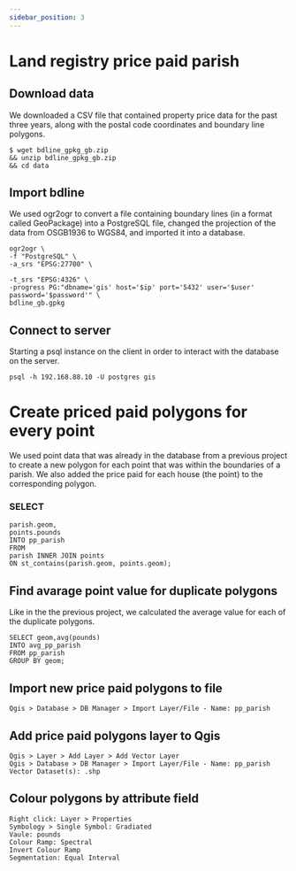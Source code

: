 ```yaml
---
sidebar_position: 3
---
```


# Land registry price paid parish

## Download data

We downloaded a CSV file that contained property price data for the past three years, along with the postal code coordinates and boundary line polygons.

```
$ wget bdline_gpkg_gb.zip
&& unzip bdline_gpkg_gb.zip
&& cd data
```
## Import bdline

We used ogr2ogr to convert a file containing boundary lines (in a format called GeoPackage) into a PostgreSQL file, changed the projection of the data from OSGB1936 to WGS84, and imported it into a database.

```
ogr2ogr \
-f "PostgreSQL" \
-a_srs "EPSG:27700" \
```

```
-t_srs "EPSG:4326" \
-progress PG:"dbname='gis' host='$ip' port='5432' user='$user'
password='$password'" \
bdline_gb.gpkg
```
## Connect to server

Starting a psql instance on the client in order to interact with the database on the server.

```
psql -h 192.168.88.10 -U postgres gis
```
# Create priced paid polygons for every point

We used point data that was already in the database from a previous project to create a new polygon for each point that was within the boundaries of a parish. We also added the price paid for each house (the point) to the corresponding polygon.

### SELECT

```
parish.geom,
points.pounds
INTO pp_parish
FROM
parish INNER JOIN points
ON st_contains(parish.geom, points.geom);
```
## Find avarage point value for duplicate polygons

Like in the the previous project, we calculated the average value for each of the duplicate polygons.

```
SELECT geom,avg(pounds)
INTO avg_pp_parish
FROM pp_parish
GROUP BY geom;
```
## Import new price paid polygons to file

```
Qgis > Database > DB Manager > Import Layer/File - Name: pp_parish
```
## Add price paid polygons layer to Qgis

```
Qgis > Layer > Add Layer > Add Vector Layer
Qgis > Database > DB Manager > Import Layer/File - Name: pp_parish
Vector Dataset(s): .shp
```

## Colour polygons by attribute field

```
Right click: Layer > Properties
Symbology > Single Symbol: Gradiated
Vaule: pounds
Colour Ramp: Spectral
Invert Colour Ramp
Segmentation: Equal Interval
```

